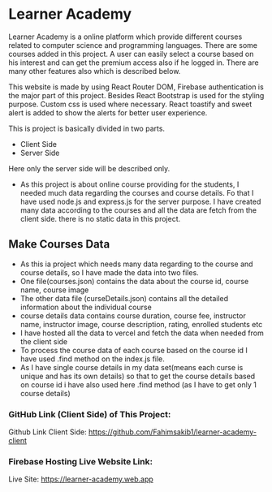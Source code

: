 # Learner Academy
Learner Academy is a online platform which provide different courses related to computer science and programming languages. There are some courses added in this project. A user can easily select a course based on his interest and can get the premium access also if he logged in. There are many other features also which is described below.

This website is made by using React Router DOM, Firebase authentication is the major part of this project. Besides React Bootstrap is used for the styling purpose. Custom css is used where necessary. React toastify and sweet alert is added to show the alerts for better user experience.

This is project is basically divided in two parts. 
- Client Side
- Server Side

Here only the server side will be described only.
- As this project is about online course providing for the students, I needed much data regarding the courses and course details. Fo that I have used node.js and express.js for the server purpose. I have created many data according to the courses and all the data are fetch from the client side. there is no static data in this project.

## Make Courses Data
- As this ia project which needs many data regarding to the course and course details, so I have made the data into two files.
- One file(courses.json) contains the data about the course id, course name, course image
- The other data file (curseDetails.json) contains all the detailed information about the individual course
- course details data contains course duration, course fee, instructor name, instructor image, course description, rating, enrolled students etc
- I have hosted all the data to vercel and fetch the data when needed from the client side
- To process the course data of each course based on the course id I have used .find method on the index.js file.
- As I have single course details in my data set(means each curse is unique and has its own details) so that to get the course details based on course id i have also used here .find method (as I have to get only 1 course details)



### GitHub Link (Client Side) of This Project: 
Github Link Client Side: https://github.com/Fahimsakib1/learner-academy-client

### Firebase Hosting Live Website Link:
Live Site: https://learner-academy.web.app